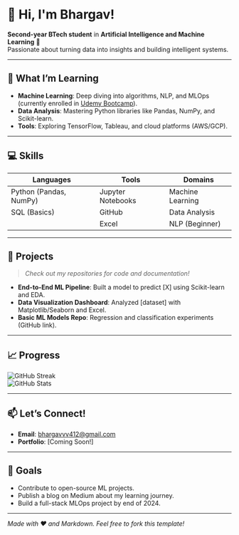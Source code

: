 <!-- Place this at the top of your README.md -->
<!--![GitHub Banner](https://user-images.githubusercontent.com/12345678/123456789-01234567-8a1b-4a1c-9d3e-5f6a7b8c9d0e.png) <!-- Add a banner image if you like -->

# 👋 Hi, I'm Bhargav!  
**Second-year BTech student** in **Artificial Intelligence and Machine Learning** 🤖  
Passionate about turning data into insights and building intelligent systems.  

---

## 🌱 **What I’m Learning**  
- **Machine Learning**: Deep diving into algorithms, NLP, and MLOps (currently enrolled in [Udemy Bootcamp](https://udemy.com/course-link)).  
- **Data Analysis**: Mastering Python libraries like Pandas, NumPy, and Scikit-learn.  
- **Tools**: Exploring TensorFlow, Tableau, and cloud platforms (AWS/GCP).  

---

## 💻 **Skills**  
| **Languages**          | **Tools**               | **Domains**              |
|-------------------------|-------------------------|--------------------------|
| Python (Pandas, NumPy)  | Jupyter Notebooks       | Machine Learning         |
| SQL (Basics)            | GitHub                  | Data Analysis            |
|                         | Excel                   | NLP (Beginner)           |

---

## 🚀 **Projects**  
> *Check out my repositories for code and documentation!*  
- **End-to-End ML Pipeline**: Built a model to predict [X] using Scikit-learn and EDA.  
- **Data Visualization Dashboard**: Analyzed [dataset] with Matplotlib/Seaborn and Excel.  
- **Basic ML Models Repo**: Regression and classification experiments (GitHub link).  

---

## 📈 **Progress**  
![GitHub Streak](https://github-readme-streak-stats.herokuapp.com?user=Bhargavvv412&theme=dark)  
![GitHub Stats](https://github-readme-stats.vercel.app/api?username=Bhargavvv412&show_icons=true&theme=radical)  

---

## 📫 **Let’s Connect!** 
- **Email**: bhargavvv412@gmail.com  
- **Portfolio**: [Coming Soon!]  

---

## 🌟 **Goals**  
- Contribute to open-source ML projects.  
- Publish a blog on Medium about my learning journey.  
- Build a full-stack MLOps project by end of 2024.  

---

*Made with ❤️ and Markdown. Feel free to fork this template!* 
